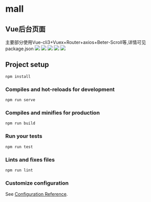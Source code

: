 # mall

## Vue后台页面

主要部分使用Vue-cli3+Vuex+Router+axios+Beter-Scroll等,详情可见package.json
![](https://github.com/ZH-TX/mall/tree/master/src/assets/cutImg/cut1.png?raw=true)
![](https://github.com/ZH-TX/mall/tree/master/src/assets/cutImg/cut2.png?raw=true)
![](https://github.com/ZH-TX/mall/tree/master/src/assets/cutImg/cut3.png?raw=true)
![](https://github.com/ZH-TX/mall/tree/master/src/assets/cutImg/cut4.png?raw=true)
![](https://github.com/ZH-TX/mall/tree/master/src/assets/cutImg/cut5.png?raw=true)

## Project setup
```
npm install
```

### Compiles and hot-reloads for development
```
npm run serve
```

### Compiles and minifies for production
```
npm run build
```

### Run your tests
```
npm run test
```

### Lints and fixes files
```
npm run lint
```

### Customize configuration
See [Configuration Reference](https://cli.vuejs.org/config/).


